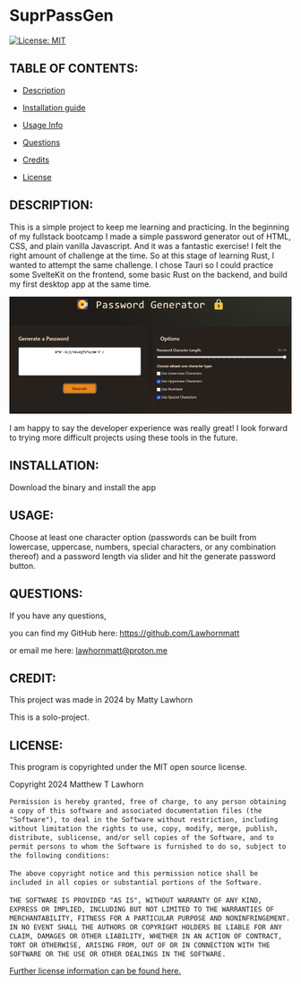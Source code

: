 # SuprPassGen
  [![License: MIT](https://img.shields.io/badge/License-MIT-yellow.svg)](https://opensource.org/licenses/MIT)

## TABLE OF CONTENTS:

* [Description](#description)

* [Installation guide](#installation) 

* [Usage Info](#usage) 

* [Questions](#questions)

* [Credits](#credit)

* [License](#license)


## DESCRIPTION:

This is a simple project to keep me learning and practicing. In the beginning of my fullstack bootcamp I made a simple password generator out of HTML, CSS, and plain vanilla Javascript. And it was a fantastic exercise! I felt the right amount of challenge at the time. So at this stage of learning Rust, I wanted to attempt the same challenge. I chose Tauri so I could practice some SvelteKit on the frontend, some basic Rust on the backend, and build my first desktop app at the same time.

<img src='./assets/screenshot.png' alt='A screenshot of SuprPassGen'/>

I am happy to say the developer experience was really great! I look forward to trying more difficult projects using these tools in the future.

## INSTALLATION:

Download the binary and install the app

## USAGE:

Choose at least one character option (passwords can be built from lowercase, uppercase, numbers, special characters, or any combination thereof) and a password length via slider and hit the generate password button.

## QUESTIONS:

If you have any questions,

you can find my GitHub here: https://github.com/Lawhornmatt

or email me here: lawhornmatt@proton.me

## CREDIT:

This project was made in 2024 by Matty Lawhorn

This is a solo-project.

## LICENSE:

This program is copyrighted under the MIT open source license.

Copyright 2024 Matthew T Lawhorn

    Permission is hereby granted, free of charge, to any person obtaining a copy of this software and associated documentation files (the "Software"), to deal in the Software without restriction, including without limitation the rights to use, copy, modify, merge, publish, distribute, sublicense, and/or sell copies of the Software, and to permit persons to whom the Software is furnished to do so, subject to the following conditions:
    
    The above copyright notice and this permission notice shall be included in all copies or substantial portions of the Software.
    
    THE SOFTWARE IS PROVIDED "AS IS", WITHOUT WARRANTY OF ANY KIND, EXPRESS OR IMPLIED, INCLUDING BUT NOT LIMITED TO THE WARRANTIES OF MERCHANTABILITY, FITNESS FOR A PARTICULAR PURPOSE AND NONINFRINGEMENT. IN NO EVENT SHALL THE AUTHORS OR COPYRIGHT HOLDERS BE LIABLE FOR ANY CLAIM, DAMAGES OR OTHER LIABILITY, WHETHER IN AN ACTION OF CONTRACT, TORT OR OTHERWISE, ARISING FROM, OUT OF OR IN CONNECTION WITH THE SOFTWARE OR THE USE OR OTHER DEALINGS IN THE SOFTWARE.

[Further license information can be found here.](https://opensource.org/licenses/MIT)